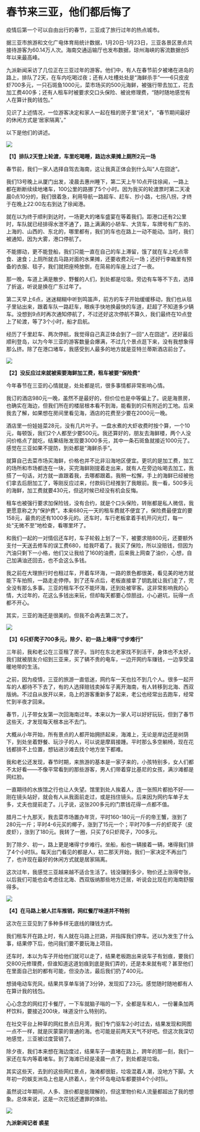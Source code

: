 # 春节来三亚，他们都后悔了

疫情后第一个可以自由出行的春节，三亚成了旅行过年的热点城市。

据三亚市旅游和文化广电体育局统计数据，1月20日-1月23日，三亚各景区景点共接待游客为60.14万人次。海南交通运输厅也发布数据，琼州海峡的客流数据创5年以来最高峰。

九派新闻采访了几位正在三亚过年的游客。他们中，有人在春节前夕被堵在进岛的路上，排队了2天，在车内吃喝过夜；还有人吐槽处处是“海鲜杀手”——6只皮皮虾700多元，一只石斑鱼1000元，菜市场买的500元海鲜，被强行带去加工，花去加工费400多；还有人租车时被要求交口头保险、被讹修理费，“随时随地感觉有人在算计我的钱包。”

见识了上述情况，一位游客决定和家人一起在租的房子里“闭关”，“春节期间最好的休闲方式是‘居家隔离’。”

以下是他们的讲述。

![](https://inews.gtimg.com/newsapp_bt/0/15628174768/1000)

**【1】排队2天登上轮渡，车里吃喝睡，路边水果摊上厕所2元一场**

春节前，我们一家人选择自驾去海南，这让我真正体会到什么叫“人在囧途”。

我们13号晚上从厦门出发，凌晨去惠州睡下，第二天上午10点开往徐闻，一路上都在断断续续地堵车，100公里的路挪了5个小时。因为我买的轮渡票时第二天凌晨0点10分的，我们很着急，利用导航一路超车、赶车、抄小路，七拐八拐，才终于在晚上22:00左右到达了徐闻港。

就在以为终于顺利到达时，一场更大的堵车盛宴在等着我们。距港口还有2公里时，车队就已经排得水泄不通了，路上满满的小轿车、大货车，车牌号有广东的、上海的、山西的、东北的，哪里都有，我们的车也在路上一动不能动。当时，我们被通知，因为大雾，港口停航了。

不能挪动，更不能登船，我们只能一直在自己的车上滞留，饿了就在车上吃点零食、速食；上厕所就去马路对面的水果摊，还要收费2元一场；还好行李箱里有预备的衣服、毯子，我们就把座椅放倒，在简易的车座上过了一夜。

那一晚，车道上满是散步、野餐的人们，到处都是垃圾。旁边有车等不下去，选择了折返，听说是换在广东过年了。

第二天早上6点，迷迷糊糊中听到鸣笛声，前方的车子开始缓缓移动，我们也从毯子里钻出来，跟着车队一路赶车，眼疾手快地换最快的车道，赶超了不知道多少辆车。没想到9点时再次通知停航了，不过还好这次停航不算久，我们最终在10点登上了轮渡，等了3个小时，船才启航。

经历了千里赶车、两次停航，我觉得自己真正体会到了一回“人在囧途”。还好最后顺利登岛，以为今年三亚的游客数量会爆满，不过几个景点逛下来，没有我想象得那么挤。除了在港口堵车，我感受到人最多的地方就是亚特兰蒂斯酒店前台了。

![](https://inews.gtimg.com/newsapp_bt/0/15628174769/1000)

**【2】没反应过来就被索要海鲜加工费，租车被要“保险费”**

今年春节在三亚的心情就是，处处都是坑，很多事情都非常影响心情。

我订的酒店980元一晚，虽然不是最好的，但价位也是中等偏上了。说是海景房，也确实在海边，但我们所在的楼层根本看不到海，能看到的只有附近的工地。后来我去了解，如果想在房间里看见海，酒店的花费至少要在2000元一晚。

酒店里一份娃娃菜28元，没有几片叶子。一盘水煮的大虾收费时按个算，一个10元，每顿饭，我们2个人都至少要500元。我还算好的，朋友去海鲜楼，两个人没问价格点了就吃，结果结账发现要3000多元，其中一条石斑鱼就接近1000元了。感觉在三亚如果不提防，到处都是“海鲜杀手”。

就算自己去菜市场买海鲜，价格也并不比非沿海地区便宜。更坑的是加工费，加工的场所和市场都连在一块，买完海鲜刚提着走出来，就有人在旁边吆喝去加工，我搭了一句话，对方就一直跟着我，去哪都跟着。我稍一松懈，手上的海鲜已经被他们拿去后厨加工了，等刚反应过来，付款码已经推到了我眼前。我一看，500多元的海鲜，加工费就要430元，但这时候已经没有机会反悔。

租车也被强行要求加保险钱，没有合约，就是个口头保险，转账都是私人微信，我更愿意称之为“保护费”。本来680元一天的租车费就不便宜了，保险费最便宜的要158元，最贵的还有1000多元的。还车时，车行老板拿着手机开闪光灯，每一处“无微不至”地检查，看哪里坏了。

和我们一起的一对情侣还车时，车子轮毂上划了一下，被要求赔800元，还要额外支付一天送去修车的误工费680，给我吓着了。我买了保险，所以没赔钱，但因为汽油只剩下一小格，他们又让我给了160的油费，后来我上网查了油价，心想，自己加满油还回去，也不会这么多钱。

我之前在大理旅行时也租过车，开着车环海，一路的景色都很美，看见美的地方就能下车拍照，一路走走停停。到了还车点后，老板直接拿了钥匙就让我们走了，完全没有那么多事。三亚的租车不仅不能环海，还到处被宰客。这非常影响我的心情，大过年的，花这么多钱出来玩，但却每天都要心惊胆战，小心避坑，玩得一点都不开心。

其实，三亚的海还是很美的。但我不会再去第二次了。

![](https://inews.gtimg.com/newsapp_bt/0/15628174770/1000)

**【3】6只虾爬子700多元，除夕、初一路上堵得“寸步难行”**

三年前，我和老公在三亚租了房子。当时在东北老家找不到活干，身体也不太好，我们就被朋友介绍到三亚来，买了辆不贵的电车，一边开网约车赚钱，一边享受温暖地带的生活。

之前，因为疫情，三亚的旅游一直低迷，网约车一天也拉不到几个人。很多一起开车的人都待不下去了，有的人选择赔钱卖掉车子离开海南，有人转移到北海、西双版纳。不过自从放开以来，岛上的游客重新多了起来，老公也经常出去跑车，经常忙到半夜才回来。

春节，儿子带女友第一次回海南过年。本来以为一家人可以好好玩玩，但到了春节这些天，才发现每天根本出不去门。

大概从小年开始，所有景点的人都开始拥挤起来，海滩上，无论是岸边还是树荫下，到处坐着野餐、玩沙子的人，可以说是摩肩接踵。平时那么多空躺椅，现在花钱都排不上位置，想钻进沙滩去找个地方坐下都难。

我和老公还发现，春节时期，来旅游的基本是一家子来的，小孩特别多，女人们都不太好看——不像平常看到的那些游客，男人们带着穿比基尼的女孩，满沙滩都是网红脸。

一直期待的水族馆之行也让人失望。馆里到处人挨着人，连一张照片都拍不好——刚在镜头站好，就会有人从我面前走过，或是挡住镜头。后来因为网约车单子太多，丈夫也提前走了。儿子说，这张200多元的门票钱花得一点都不值。

腊月二十九那天，我去菜市场置办年货，平时160-180元一斤的帝王蟹，涨到了280元一斤；平时4-6元买的椰子，涨到了15元一个；平时70多一斤的虾爬子（皮皮虾），涨到了180元。我转了一圈，只买了6只虾爬子，700多元。

到了除夕、初一，路上更是堵得寸步难行。坐船，船也一辆接着一辆，堵得我们排了4个小时队。每天出门看见的都是人，初二那天开始，我们一家决定不再出门了，也许现在最好的休闲方式就是居家隔离。

这次过年，我感觉三亚越来越不适合生活了。钱没赚到多少，物价还上涨得夸张，以后我们可能也会考虑往北海、西双版纳那些地方迁居，听说会比现在的海南舒服得多。

![](https://inews.gtimg.com/newsapp_bt/0/15628174772/1000)

**【4】在马路上被人拦车推销，网红餐厅味道并不特别**

这次在三亚见到了多种多样无底线的赚钱方式。

我们租车开在路上时，有人就在马路上拦路，并指挥我们停车。还以为发生了什么事，结果停下后，他问我们要不要玩海上项目。

还车时，本以为车子开给他们就可以走了，结果老板跑出来说车子有划痕，要我们交800元修理费，但谁知道这道划痕到底是我们弄的，还是本来就有呢？甚至他们在里面自己划的都有可能，但没办法，最后我们扔了400元。

想骑电动车兜风，结果共享单车骑了3分钟，发现扣了23元。感觉随时随地都有人在算计我的钱包。

心心念念的网红打卡餐厅，一下车就脑子嗡的一下，全都是车和人，一份薯条加两杯饮料，要接近200块，味道没什么特别的。

在社交平台上种草的网红景点日月湾，我们专门驱车2小时过去，结果发现和网图一点不一样，就是灰蒙蒙的普通的海。也可能是前两天天气不好吧。但这次我深切地感觉，三亚被过度营销了。

除夕夜，我们本来想在海边度过，结果车子一直堵在路上，跨年的那一刻，我们一家还在车内等着堵车。到了海滩已经是凌晨一点了，到处都是垃圾。

其实这些天，去到的这些网红景点，海滩都很脏，垃圾混着人潮，没地方下脚。大年初一的蜈支洲岛上也是人挤着人，坐个环岛电动车都要排4个小时队。

虽然说过年期间，人多、涨价都是能理解的，但这里物价和人流量都超出了我的想象。总体来说，这是一次花钱还遭罪的体验。

![](https://inews.gtimg.com/newsapp_bt/0/15628174774/1000)

**九派新闻记者 裘星**

